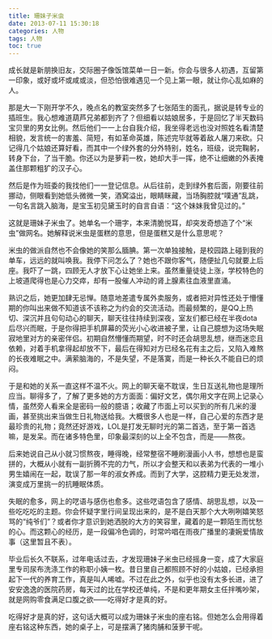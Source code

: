 ```yaml
---
title: 珊妹子米虫
date: 2013-07-11 15:30:18
categories: 人物
tags: 人物
toc: true
---
```

成长就是新朋换旧友，交际圈子像饭馆菜单一日一新。你会与很多人初遇，互留第一印象，或好或坏或咸或淡，但恐怕很难遇见一个见上第一眼，就让你心乱如麻的人。

那是大一下刚开学不久，晚点名的教室突然多了七张陌生的面孔，据说是转专业的插班生。我心想难道葫芦兄弟都到齐了？但细看以姑娘居多，于是回忆了半天数码宝贝里的男女比例。然后他们一一上台自我介绍，我坐得老远也没对照姓名看清楚相貌，发言统一的害羞、简短，有如革命英雄，陈述完毕就等着敌人屠刀来砍。只记得几个姑娘还算好看，而其中一个绿外套的分外特别，姓名，班级，说完鞠躬，转身下台，了当干脆。你还以为是萝莉一枚，她却大手一挥，绝不让细嫩的外表掩盖住那颗粗犷的汉子心。

然后是作为班委的我找他们一一登记信息。从后往前，走到绿外套后面，刚要往前挪动，侧眼看到她低头微微一笑，酒窝溢出，眼睛眯藏，当场胸腔就“噗通”乱跳，一句名言跳入脑海，是宝玉初见黛玉时的自言自语：“这个妹妹我曾见过的。”

这就是珊妹子米虫了。她单名一个珊字，本来清脆悦耳，却突发奇想造了个“米虫”做网名。她解释说米虫是蛋糕的意思，但是蛋糕又是什么意思呢？

米虫的做派自然也不会像她的笑那么腼腆。第一次单独接触，是校园路上碰到我的单车，远远的就叫唤我。我停下问怎么了？她也不跟你客气，随便扯几句就要上后座。我吓了一跳，四顾无人才放下心让她坐上来。虽然重量徒徒上涨，学校特色的上坡道爬得也是心力交瘁，却有一股催人冲动的肾上腺素往血液里直涌。

熟识之后，她更加肆无忌惮。随意地差遣专属外卖服务，或者把对异性还处于懵懂期的你叫出来做不知道该不该称之为约会的交流活动。而最频繁的，是QQ上热切、深沉并且句句动心的聊天，聊天往往持续到深夜，室友们都已经在半夜dota后尽兴而眠，于是你得把手机屏幕的荧光小心收进被子里，让自己臆想为这场失眠寂地里对方的亲密伴侣。初期自然懵懂而期望，时不时还会胡思乱想，继而迷恋且依赖，对着手机拿得起却放不下，最后在得知对方已经名花有主之后，又陷入难熬的长夜难眠之中。满萦脑海的，不是失望，不是落寞，而是一种长久不能自已的烦闷。

于是和她的关系一直这样不温不火。网上的聊天毫不耽误，生日互送礼物也是理所应当。聊得多了，了解了更多她的方方面面：偏好文艺，偶尔用文字在网上记录心情，虽然旁人看来全是密码一般的臆语；收藏了市面上可以买到的所有几米的漫画，甚至挑出来当做生日礼物送给我。大概很多人也是一样，自己心爱的东西才是最珍贵的礼物；竟然还好游戏，LOL是打发无聊时光的第二首选，至于第一首选嘛，是发呆。而在诸多特色里，印象最深刻的以上全不包含，而是——熬夜。

后来她说自己从小就习惯熬夜，睡得晚，经常整宿不睡刷漫画小人书，想想也是蛮拼的，大概从小就有一副折腾不完的力气，所以才会整天和以表弟为代表的一堆小男生嬉闹在一起，耽误了那一年的淑女养成。而到了大学，这腔精力更无处发泄，演变成万里挑一的抗睡眠体质。

失眠的愈多，网上的呓语与感伤也愈多。这些呓语包含了感情、胡思乱想，以及一些吃吃吃的主题。你会怀疑字里行间呈现出来的，是不是白天那个大大咧咧嬉笑怒骂的“纯爷们”？或者你才意识到她洒脱的大方的笑容里，藏着的是一颗陌生而忧愁的心。而这颗心的经历，是一段偏冷色调的，时常吟唱在雨夜广播里的凄婉爱情故事（这里暂且不表）。

毕业后长久不联系，过年电话过去，才发现珊妹子米虫已经摇身一变，成了大家庭里专司尿布洗涤工作的称职小姨一枚。昔日里自己都照顾不好的小姑娘，已经承担起下一代的养育工作，真是叫人唏嘘。不过在此之外，似乎也没有太多长进，进了安安逸逸的医院药房，每天过的比在学校还单纯，不是和更年期女主任拌嘴吵架，就是网购零食满足口腹之欲——吃得好才是真的好。

吃得好才是真的好，这句话大概可以成为珊妹子米虫的座右铭。但她怎么会用得着座右铭这种东西，她的桌子上，可是摆满了猪肉脯和菠萝干呢。




